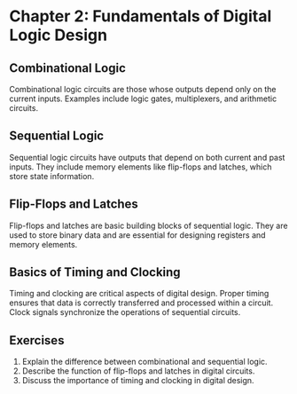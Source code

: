 # Chapter 2: Fundamentals of Digital Logic Design

## Combinational Logic
Combinational logic circuits are those whose outputs depend only on the current inputs. Examples include logic gates, multiplexers, and arithmetic circuits.

## Sequential Logic
Sequential logic circuits have outputs that depend on both current and past inputs. They include memory elements like flip-flops and latches, which store state information.

## Flip-Flops and Latches
Flip-flops and latches are basic building blocks of sequential logic. They are used to store binary data and are essential for designing registers and memory elements.

## Basics of Timing and Clocking
Timing and clocking are critical aspects of digital design. Proper timing ensures that data is correctly transferred and processed within a circuit. Clock signals synchronize the operations of sequential circuits.

## Exercises

1. Explain the difference between combinational and sequential logic.
2. Describe the function of flip-flops and latches in digital circuits.
3. Discuss the importance of timing and clocking in digital design.
